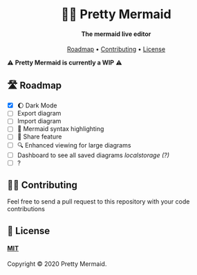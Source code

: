 <h1 align="center">
    <br>
     🧜‍♀️ Pretty Mermaid
</h1>
<h4 align="center">
  The mermaid live editor
</h4>
<p align="center">
    <!-- badges -->
</p>
<p align="center">
    <a href="#-roadmap">Roadmap</a> •
    <a href="#-contributing">Contributing</a> •
    <a href="#-license">License</a>
</p>

<!-- ![screenshot](pretty-mermaid-screenshot.png) -->

⚠️ **Pretty Mermaid is currently a WIP** ⚠️

## 🛣️ Roadmap

- [x] 🌔 Dark Mode
- [ ] Export diagram
- [ ] Import diagram
- [ ] 🎨 Mermaid syntax highlighting
- [ ] 🔗 Share feature
- [ ] 🔍 Enhanced viewing for large diagrams
- [ ] Dashboard to see all saved diagrams _localstorage (?)_
- [ ] ?

## 👨‍💻 Contributing

Feel free to send a pull request to this repository with your code contributions

## 📜 License
#### [MIT](./LICENSE)

Copyright © 2020 Pretty Mermaid.